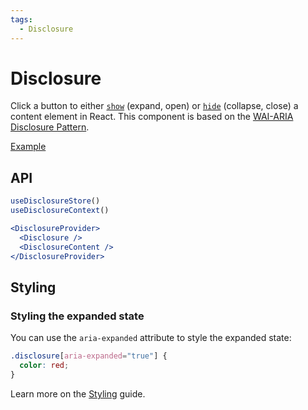 ```yaml
---
tags:
  - Disclosure
---
```


# Disclosure

<div data-description>

Click a button to either [`show`](/reference/use-disclosure-store#show) (expand, open) or [`hide`](/reference/use-disclosure-store#hide) (collapse, close) a content element in React. This component is based on the [WAI-ARIA Disclosure Pattern](https://www.w3.org/WAI/ARIA/apg/patterns/disclosure/).

</div>

<div data-tags></div>

<a href="../examples/disclosure/index.tsx" data-playground>Example</a>

## API

```jsx
useDisclosureStore()
useDisclosureContext()

<DisclosureProvider>
  <Disclosure />
  <DisclosureContent />
</DisclosureProvider>
```

## Styling

### Styling the expanded state

You can use the `aria-expanded` attribute to style the expanded state:

```css
.disclosure[aria-expanded="true"] {
  color: red;
}
```

Learn more on the [Styling](/guide/styling) guide.
